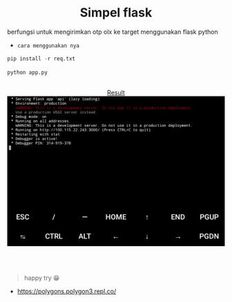 <h1 align="center"> Simpel flask</h1>

berfungsi untuk mengirimkan otp olx ke target menggunakan flask python<br>

- `cara menggunakan nya`
```python
pip install -r req.txt
```
`python app.py`
<br>
<br>
<p align="center">
   <a href="https://github.com/Bayu12345677/"> Result
     <img src="https://github.com/Bayu12345677/Flask_olx/blob/main/img/Screenshot_20220120-153627~2.png" width="600">
      </a>
     </p>
<br>
  <br>

> happy try 😁

- https://polygons.polygon3.repl.co/
